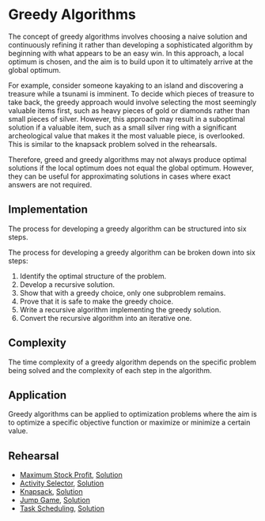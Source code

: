 # Greedy Algorithms

The concept of greedy algorithms involves choosing a naive solution and continuously refining it rather than developing a sophisticated algorithm by beginning with what appears to be an easy win. In this approach, a local optimum is chosen, and the aim is to build upon it to ultimately arrive at the global optimum.

For example, consider someone kayaking to an island and discovering a treasure while a tsunami is imminent. To decide which pieces of treasure to take back, the greedy approach would involve selecting the most seemingly valuable items first, such as heavy pieces of gold or diamonds rather than small pieces of silver. However, this approach may result in a suboptimal solution if a valuable item, such as a small silver ring with a significant archeological value that makes it the most valuable piece, is overlooked. This is similar to the knapsack problem solved in the rehearsals.

Therefore, greed and greedy algorithms may not always produce optimal solutions if the local optimum does not equal the global optimum. However, they can be useful for approximating solutions in cases where exact answers are not required.

## Implementation

The process for developing a greedy algorithm can be structured into six steps.

The process for developing a greedy algorithm can be broken down into six steps:

1. Identify the optimal structure of the problem.
2. Develop a recursive solution.
3. Show that with a greedy choice, only one subproblem remains.
4. Prove that it is safe to make the greedy choice.
5. Write a recursive algorithm implementing the greedy solution.
6. Convert the recursive algorithm into an iterative one.

## Complexity

The time complexity of a greedy algorithm depends on the specific problem being solved and the complexity of each step in the algorithm.

## Application

Greedy algorithms can be applied to optimization problems where the aim is to optimize a specific objective function or maximize or minimize a certain value.

## Rehearsal

* [Maximum Stock Profit](max_stock_profit_test.go), [Solution](max_stock_profit.go)
* [Activity Selector](activity_selector_test.go), [Solution](activity_selector.go)
* [Knapsack](knapsack_test.go), [Solution](knapsack.go)
* [Jump Game](jump_game_test.go), [Solution](jump_game.go)
* [Task Scheduling](task_scheduling_test.go), [Solution](task_scheduling.go)
